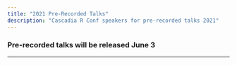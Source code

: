 ```yaml
---
title: "2021 Pre-Recorded Talks"
description: "Cascadia R Conf speakers for pre-recorded talks 2021"
---
```


### Pre-recorded talks will be released June 3

<!-- TODO: Add link -->

---


